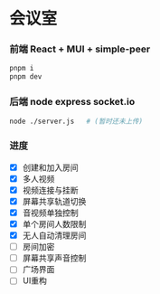 # 会议室
### 前端 React + MUI + simple-peer
```bash
pnpm i
pnpm dev
```

### 后端 node express socket.io
```bash
node ./server.js   # (暂时还未上传)
```
### 进度
- [x] 创建和加入房间
- [x] 多人视频
- [x] 视频连接与挂断
- [x] 屏幕共享轨道切换
- [x] 音视频单独控制
- [x] 单个房间人数限制
- [x] 无人自动清理房间
- [ ] 房间加密
- [ ] 屏幕共享声音控制
- [ ] 广场界面
- [ ] UI重构
